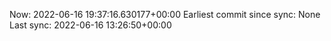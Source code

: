Now: 2022-06-16 19:37:16.630177+00:00 Earliest commit since sync: None Last sync: 2022-06-16 13:26:50+00:00
